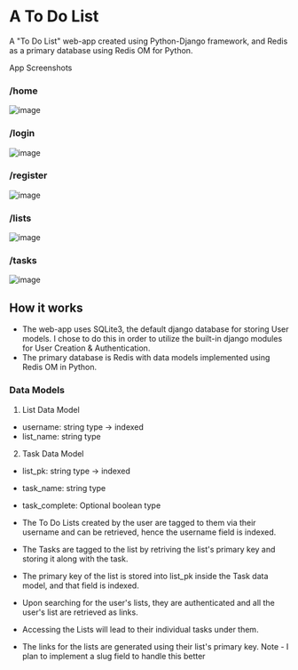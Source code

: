 # A To Do List

A "To Do List" web-app created using Python-Django framework, and Redis as a primary database using Redis OM for Python.

App Screenshots

### /home
![image](https://user-images.githubusercontent.com/43206308/187314705-8297d17d-59ef-4af6-8d36-6e0d68e5ab66.png)

### /login
![image](https://user-images.githubusercontent.com/43206308/187316578-b5efa3f7-65c5-4b46-b399-8e4b34b64e64.png)

### /register
![image](https://user-images.githubusercontent.com/43206308/187316659-fc40f4d5-e347-462e-b261-492d791af32d.png)

### /lists
![image](https://user-images.githubusercontent.com/43206308/187316817-b5d66005-5e2c-4d0d-8b50-bbc373dbff10.png)

### /tasks
![image](https://user-images.githubusercontent.com/43206308/187316895-82558e7d-e084-41ca-9ff5-f9867ba82c69.png)


## How it works

* The web-app uses SQLite3, the default django database for storing User models. I chose to do this in order to utilize the built-in django modules for User Creation & Authentication.
* The primary database is Redis with data models implemented using Redis OM in Python.

### Data Models

1. List Data Model
* username: string type -> indexed 
* list_name: string type

2. Task Data Model
* list_pk: string type -> indexed
* task_name: string type
* task_complete: Optional boolean type

* The To Do Lists created by the user are tagged to them via their username and can be retrieved, hence the username field is indexed.
* The Tasks are tagged to the list by retriving the list's primary key and storing it along with the task.
* The primary key of the list is stored into list_pk inside the Task data model, and that field is indexed.
* Upon searching for the user's lists, they are authenticated and all the user's list are retrieved as links. 
* Accessing the Lists will lead to their individual tasks under them.
* The links for the lists are generated using their list's primary key.
Note - I plan to implement a slug field to handle this better
